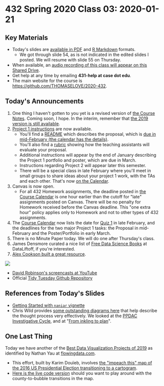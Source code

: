# 432 Spring 2020 Class 03: 2020-01-21

## Key Materials

- Today's slides are [available in PDF](https://github.com/THOMASELOVE/2020-432/blob/master/classes/class03/432_2020_slides03.pdf) and [R Markdown](https://github.com/THOMASELOVE/2020-432/blob/master/classes/class03/432_2020_slides03.Rmd) formats.
    - We got through slide 54, as is not indicated in the edited slides I posted. We will resume with slide 55 on Thursday.
- When available, an [audio recording of this class will appear on this Shared Drive](http://bit.ly/432-2020-audio).
- Get help at any time by emailing **431-help at case dot edu**.
- The main website for the course is https://github.com/THOMASELOVE/2020-432.

## Today's Announcements

1. One thing I haven't gotten to you yet is a revised version of [the Course Notes](https://thomaselove.github.io/2020-432-book/). Coming soon, I hope. In the interim, remember that [the 2019 version is still available](https://thomaselove.github.io/2019-432-book/).
2. [Project 1 instructions](https://github.com/THOMASELOVE/2020-432/tree/master/projects/project1) are now available.
    - You'll find a [README](https://github.com/THOMASELOVE/2020-432/tree/master/projects/project1) which describes the proposal, which is [due in mid-February (the calendar has the details)](https://github.com/THOMASELOVE/2020-432/blob/master/calendar.md).
    - You'll also find a [rubric](https://github.com/THOMASELOVE/2020-432/blob/master/projects/project1/project1_proposal_rubric.md) showing how the teaching assistants will evaluate your proposal.
    - Additional instructions will appear by the end of January describing the Project 1 portfolio and poster, which are due in March.
    - Instructions regarding Project 2 will appear later this semester.
    - There will be a special class in late February where you'll meet in small groups to share ideas about your project 1 work, with the TAs and each other. That's now [on the Calendar](https://github.com/THOMASELOVE/2020-432/blob/master/calendar.md).
3. Canvas is now open. 
    - For all 432 Homework assignments, the deadline posted in [the Course Calendar](https://github.com/THOMASELOVE/2020-432/blob/master/calendar.md) is one hour earlier than the cutoff for "late" assignments posted on Canvas. There will be no penalty for Homework received before the Canvas deadline. This "one extra hour" policy applies only to Homework and not to other types of 432 assignments.
4. The [Course Calendar](https://github.com/THOMASELOVE/2020-432/blob/master/calendar.md) now lists the date for [Quiz 1](https://github.com/THOMASELOVE/2020-432/tree/master/quizzes) in late February, and the deadlines for the two major Project 1 tasks: the Proposal in mid-February and the Poster/Portfolio in early March.
5. There is no Minute Paper today. We will do one after Thursday's class.
6. James Densmore curated a nice list of [Free Data Science Books](https://www.dataliftoff.com/free-data-science-books/) at DataLiftoff, if you're interested.
7. [Alex Cookson built a great resource](https://twitter.com/alexcookson/status/1216798492183670784?s=11). 

![](https://github.com/THOMASELOVE/2020-432/blob/master/classes/class03/figures/cookson_2020-01-13.PNG)

- [David Robinson's screencasts at YouTube](https://www.youtube.com/user/safe4democracy/videos)
- Official [Tidy Tuesday Github Repository](https://github.com/rfordatascience/tidytuesday)

## References from Today's Slides

- [Getting Started with `naniar` vignette](https://cran.r-project.org/web/packages/naniar/vignettes/getting-started-w-naniar.html)
- Chris Wild provides [some outstanding diagrams here](https://www.stat.auckland.ac.nz/~wild/StatThink/) that help describe the thought process very effectively. We looked at the [PPDAC Investigative Cycle](https://www.stat.auckland.ac.nz/~wild/StatThink/images/99.Investigative.png), and at "[From inkling to plan](https://www.stat.auckland.ac.nz/~wild/StatThink/images/99.Inkling.png)".

## One Last Thing

Today we have another of the [Best Data Visualization Projects of 2019](https://flowingdata.com/2019/12/19/best-data-visualization-projects-of-2019/) as identified by Nathan Yau at [flowingdata.com](https://flowingdata.com/). 

- This effort, built by Karim Douïeb, involves [the "impeach this" map of the 2016 US Presidential Election transitioning to a cartogram](https://flowingdata.com/2019/10/08/fixing-the-impeach-this-map-with-a-transition-to-a-cartogram/). 
- [Here is the live code version](https://observablehq.com/@karimdouieb/try-to-impeach-this-challenge-accepted) should you want to play around with the county-to-bubble transitions in the map.
